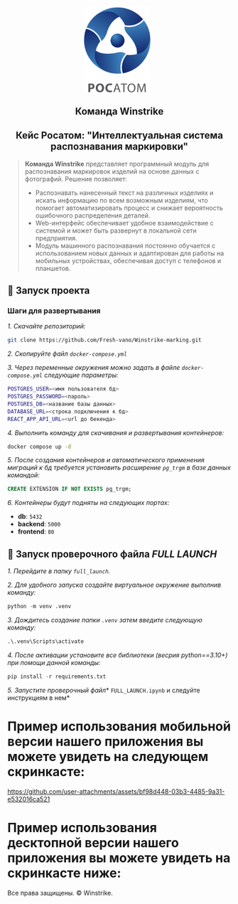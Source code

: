 <p align="center">
    <img src="./logo.png" alt="Логотип проекта" width="150" style="display: inline-block; vertical-align: middle; margin-right: 10px;"/>  <br/>
     <H2 align="center">Команда Winstrike</H2> 
    <H2 align="center">Кейс Росатом: "Интеллектуальная система распознавания маркировки"</H2> 
</p>

> **Команда Winstrike** представляет программный модуль для распознавания маркировок изделий на основе данных с фотографий. Решение позволяет:
> - Распознавать нанесенный текст на различных изделиях и искать информацию по всем возможным изделиям, что помогает автоматизировать процесс и снижает вероятность ошибочного распределения деталей.
> - Web-интерфейс обеспечивает удобное взаимодействие с системой и может быть развернут в локальной сети предприятия.
> - Модуль машинного распознавания постоянно обучается с использованием новых данных и адаптирован для работы на мобильных устройствах, обеспечивая доступ с телефонов и планшетов.

## 🚀 Запуск проекта

### Шаги для развертывания

*1. Скачайте репозиторий:*

```bash
git clone https://github.com/Fresh-vano/Winstrike-marking.git
```

*2. Скопируйте файл `docker-compose.yml`*

*3. Через переменные окружения можно задать в файле `docker-compose.yml` следующие параметры:*

```bash
POSTGRES_USER=<имя пользователя бд>
POSTGRES_PASSWORD=<пароль>
POSTGRES_DB=<название базы данных>
DATABASE_URL=<строка подключения к бд>
REACT_APP_API_URL=<url до бекенда>
```

*4. Выполнить команду для скачивания и развертывания контейнеров:*
```cmd
docker compose up -d
```

*5. После создания контейнеров и автоматического применения миграций к бд требуется установить расширение `pg_trgm` в базе данных командой:*
``` sql
CREATE EXTENSION IF NOT EXISTS pg_trgm;
```
*6. Контейнеры будут подняты на следующих портах:*
- **db**: `5432`
- **backend**: `5000`
- **frontend**: `80`

## 🧪 Запуск проверочного файла *FULL LAUNCH*

*1. Перейдите в папку `full_launch`.*

*2. Для удобного запуска создайте виртуальное окружение выполнив команду:*
```python
python -m venv .venv
```
*3. Дождитесь создание папки `.venv` затем введите следующую команду:*
```python
.\.venv\Scripts\activate
```
*4. После активации установите все библиотеки (весрия python==3.10+) при помощи данной команды:*

```python
pip install -r requirements.txt
```
*5. Запустите проверочный файл** `FULL_LAUNCH.ipynb` и следуйте инструкциям в нем*

# Пример использования мобильной версии нашего приложения вы можете увидеть на следующем скринкасте:

https://github.com/user-attachments/assets/bf98d448-03b3-4485-9a31-e532016ca521

# Пример использования десктопной версии нашего приложения вы можете увидеть на скринкасте ниже:


Все права защищены. &copy; Winstrike.
